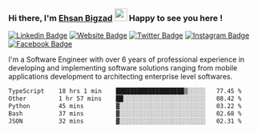 ### Hi there, I'm <a href="https://ehsanbigzad.com" target="_blank">Ehsan Bigzad</a> <img src="https://media.giphy.com/media/hvRJCLFzcasrR4ia7z/giphy.gif" width="25px" height="25px"> Happy to see you here !

[![Linkedin Badge](https://img.shields.io/badge/-LinkedIn-0e76a8?style=flat-square&logo=Linkedin&logoColor=white)](https://linkedin.com/in/EhsanBigzad)
[![Website Badge](https://img.shields.io/badge/Website-3b5998?style=flat-square&logo=google-chrome&logoColor=white)](https://ehsanbigzad.com)
[![Twitter Badge](https://img.shields.io/badge/-Twitter-00acee?style=flat-square&logo=Twitter&logoColor=white)](https://twitter.com/EhsanBigzad)
[![Instagram Badge](https://img.shields.io/badge/-Instagram-e4405f?style=flat-square&logo=Instagram&logoColor=white)](https://instagram.com/ehsanbigzad/)
[![Facebook Badge](https://img.shields.io/badge/-Facebook-0088cc?style=flat-square&logo=Facebook&logoColor=white)](https://facebook.com/EhsanBigzad7)

I'm a Software Engineer with over 6 years of professional experience
in developing and implementing software solutions ranging from mobile applications development to architecting enterprise level softwares.

<!--START_SECTION:waka-->

```txt
TypeScript    18 hrs 1 min    ███████████████████▒░░░░░   77.45 %
Other         1 hr 57 mins    ██░░░░░░░░░░░░░░░░░░░░░░░   08.42 %
Python        45 mins         ▓░░░░░░░░░░░░░░░░░░░░░░░░   03.22 %
Bash          37 mins         ▓░░░░░░░░░░░░░░░░░░░░░░░░   02.68 %
JSON          32 mins         ▓░░░░░░░░░░░░░░░░░░░░░░░░   02.31 %
```

<!--END_SECTION:waka-->
